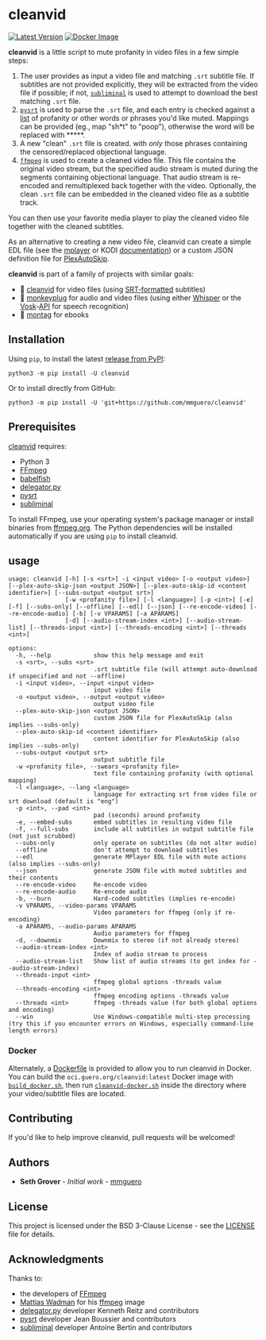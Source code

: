 # cleanvid

[![Latest Version](https://img.shields.io/pypi/v/cleanvid)](https://pypi.python.org/pypi/cleanvid/) [![Docker Image](https://github.com/mmguero/cleanvid/workflows/cleanvid-build-push-ghcr/badge.svg)](https://github.com/mmguero/cleanvid/pkgs/container/cleanvid)

**cleanvid** is a little script to mute profanity in video files in a few simple steps:

1. The user provides as input a video file and matching `.srt` subtitle file. If subtitles are not provided explicitly, they will be extracted from the video file if possible; if not, [`subliminal`](https://github.com/Diaoul/subliminal) is used to attempt to download the best matching `.srt` file.
2. [`pysrt`](https://github.com/byroot/pysrt) is used to parse the `.srt` file, and each entry is checked against a [list](./src/cleanvid/swears.txt) of profanity or other words or phrases you'd like muted. Mappings can be provided (eg., map "sh*t" to "poop"), otherwise the word will be replaced with *****.
3. A new "clean" `.srt` file is created. with *only* those phrases containing the censored/replaced objectional language.
4. [`ffmpeg`](https://www.ffmpeg.org/) is used to create a cleaned video file. This file contains the original video stream, but the specified audio stream is muted during the segments containing objectional language. That audio stream is re-encoded and remultiplexed back together with the video. Optionally, the clean `.srt` file can be embedded in the cleaned video file as a subtitle track.

You can then use your favorite media player to play the cleaned video file together with the cleaned subtitles.

As an alternative to creating a new video file, cleanvid can create a simple EDL file (see the [mplayer](http://www.mplayerhq.hu/DOCS/HTML/en/edl.html) or KODI [documentation](https://kodi.wiki/view/Edit_decision_list)) or a custom JSON definition file for [PlexAutoSkip](https://github.com/mdhiggins/PlexAutoSkip).

**cleanvid** is part of a family of projects with similar goals:

* 📼 [cleanvid](https://github.com/mmguero/cleanvid) for video files (using [SRT-formatted](https://en.wikipedia.org/wiki/SubRip#Format) subtitles)
* 🎤 [monkeyplug](https://github.com/mmguero/monkeyplug) for audio and video files (using either [Whisper](https://openai.com/research/whisper) or the [Vosk](https://alphacephei.com/vosk/)-[API](https://github.com/alphacep/vosk-api) for speech recognition)
* 📕 [montag](https://github.com/mmguero/montag) for ebooks
## Installation

Using `pip`, to install the latest [release from PyPI](https://pypi.org/project/cleanvid/):

```
python3 -m pip install -U cleanvid
```

Or to install directly from GitHub:


```
python3 -m pip install -U 'git+https://github.com/mmguero/cleanvid'
```

## Prerequisites

[cleanvid](./src/cleanvid/cleanvid.py) requires:

* Python 3
* [FFmpeg](https://www.ffmpeg.org)
* [babelfish](https://github.com/Diaoul/babelfish)
* [delegator.py](https://github.com/kennethreitz/delegator.py)
* [pysrt](https://github.com/byroot/pysrt)
* [subliminal](https://github.com/Diaoul/subliminal)

To install FFmpeg, use your operating system's package manager or install binaries from [ffmpeg.org](https://www.ffmpeg.org/download.html). The Python dependencies will be installed automatically if you are using `pip` to install cleanvid.

## usage

```
usage: cleanvid [-h] [-s <srt>] -i <input video> [-o <output video>] [--plex-auto-skip-json <output JSON>] [--plex-auto-skip-id <content identifier>] [--subs-output <output srt>]
                [-w <profanity file>] [-l <language>] [-p <int>] [-e] [-f] [--subs-only] [--offline] [--edl] [--json] [--re-encode-video] [--re-encode-audio] [-b] [-v VPARAMS] [-a APARAMS]
                [-d] [--audio-stream-index <int>] [--audio-stream-list] [--threads-input <int>] [--threads-encoding <int>] [--threads <int>]

options:
  -h, --help            show this help message and exit
  -s <srt>, --subs <srt>
                        .srt subtitle file (will attempt auto-download if unspecified and not --offline)
  -i <input video>, --input <input video>
                        input video file
  -o <output video>, --output <output video>
                        output video file
  --plex-auto-skip-json <output JSON>
                        custom JSON file for PlexAutoSkip (also implies --subs-only)
  --plex-auto-skip-id <content identifier>
                        content identifier for PlexAutoSkip (also implies --subs-only)
  --subs-output <output srt>
                        output subtitle file
  -w <profanity file>, --swears <profanity file>
                        text file containing profanity (with optional mapping)
  -l <language>, --lang <language>
                        language for extracting srt from video file or srt download (default is "eng")
  -p <int>, --pad <int>
                        pad (seconds) around profanity
  -e, --embed-subs      embed subtitles in resulting video file
  -f, --full-subs       include all subtitles in output subtitle file (not just scrubbed)
  --subs-only           only operate on subtitles (do not alter audio)
  --offline             don't attempt to download subtitles
  --edl                 generate MPlayer EDL file with mute actions (also implies --subs-only)
  --json                generate JSON file with muted subtitles and their contents
  --re-encode-video     Re-encode video
  --re-encode-audio     Re-encode audio
  -b, --burn            Hard-coded subtitles (implies re-encode)
  -v VPARAMS, --video-params VPARAMS
                        Video parameters for ffmpeg (only if re-encoding)
  -a APARAMS, --audio-params APARAMS
                        Audio parameters for ffmpeg
  -d, --downmix         Downmix to stereo (if not already stereo)
  --audio-stream-index <int>
                        Index of audio stream to process
  --audio-stream-list   Show list of audio streams (to get index for --audio-stream-index)
  --threads-input <int>
                        ffmpeg global options -threads value
  --threads-encoding <int>
                        ffmpeg encoding options -threads value
  --threads <int>       ffmpeg -threads value (for both global options and encoding)
  --win                 Use Windows-compatible multi-step processing (try this if you encounter errors on Windows, especially command-line length errors)
```

### Docker

Alternately, a [Dockerfile](./docker/Dockerfile) is provided to allow you to run cleanvid in Docker. You can build the `oci.guero.org/cleanvid:latest` Docker image with [`build_docker.sh`](./docker/build_docker.sh), then run [`cleanvid-docker.sh`](./docker/cleanvid-docker.sh) inside the directory where your video/subtitle files are located.

## Contributing

If you'd like to help improve cleanvid, pull requests will be welcomed!

## Authors

* **Seth Grover** - *Initial work* - [mmguero](https://github.com/mmguero)

## License

This project is licensed under the BSD 3-Clause License - see the [LICENSE](LICENSE) file for details.

## Acknowledgments

Thanks to:

* the developers of [FFmpeg](https://www.ffmpeg.org/about.html)
* [Mattias Wadman](https://github.com/wader) for his [ffmpeg](https://github.com/wader/static-ffmpeg) image
* [delegator.py](https://github.com/kennethreitz/delegator.py) developer Kenneth Reitz and contributors
* [pysrt](https://github.com/byroot/pysrt) developer Jean Boussier and contributors
* [subliminal](https://github.com/Diaoul/subliminal) developer Antoine Bertin and contributors